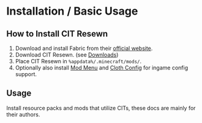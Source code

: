 # Installation / Basic Usage

## How to Install CIT Resewn

1. Download and install Fabric from their [official website](https://fabricmc.net/use/).
2. Download CIT Resewn. (see [Downloads](/#downloads))
3. Place CIT Resewn in `%appdata%/.minecraft/mods/`.
4. Optionally also install [Mod Menu](https://www.curseforge.com/minecraft/mc-mods/modmenu) and 
   [Cloth Config](https://www.curseforge.com/minecraft/mc-mods/cloth-config) for ingame config support.
   
## Usage

Install resource packs and mods that utilize CITs, these docs are mainly for their authors.